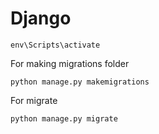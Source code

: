 # Django

    env\Scripts\activate   
    
For making migrations folder   

    python manage.py makemigrations   
For migrate   

    python manage.py migrate
